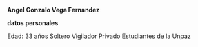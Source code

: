 **Angel Gonzalo Vega Fernandez**

**datos personales**

Edad: 33 años
Soltero
Vigilador Privado
Estudiantes de la Unpaz




